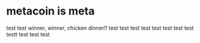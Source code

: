 # metacoin is meta

test
test
winner, winner, chicken dinner!!
test
test
test
test
test
test
test
test
testt
test
test
test
